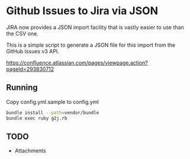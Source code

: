 Github Issues to Jira via JSON
==============================

JIRA now provides a JSON import facility that is vastly easier to use than the CSV one.

This is a simple script to generate a JSON file for this import from the GitHub Issues v3 API.

https://confluence.atlassian.com/pages/viewpage.action?pageId=293830712

Running
-------

Copy config.yml.sample to config.yml

```bash
bundle install --path=vendor/bundle
bundle exec ruby g2j.rb
```

TODO
----

- Attachments

